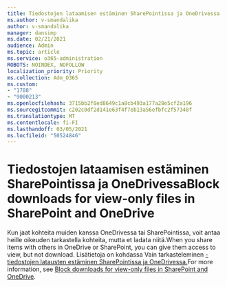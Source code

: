 ```yaml
---
title: Tiedostojen lataamisen estäminen SharePointissa ja OneDrivessa
ms.author: v-smandalika
author: v-smandalika
manager: dansimp
ms.date: 02/21/2021
audience: Admin
ms.topic: article
ms.service: o365-administration
ROBOTS: NOINDEX, NOFOLLOW
localization_priority: Priority
ms.collection: Adm_O365
ms.custom:
- "1788"
- "9000213"
ms.openlocfilehash: 3715bb2f8ed8649c1a8cb493a177a28e5cf2a196
ms.sourcegitcommit: c202c0df2d141e63f4f7eb13a56efbfc2f57348f
ms.translationtype: MT
ms.contentlocale: fi-FI
ms.lasthandoff: 03/05/2021
ms.locfileid: "50524846"
---
```

# <a name="block-downloads-for-view-only-files-in-sharepoint-and-onedrive"></a><span data-ttu-id="0fe98-102">Tiedostojen lataamisen estäminen SharePointissa ja OneDrivessa</span><span class="sxs-lookup"><span data-stu-id="0fe98-102">Block downloads for view-only files in SharePoint and OneDrive</span></span>

<span data-ttu-id="0fe98-103">Kun jaat kohteita muiden kanssa OneDrivessa tai SharePointissa, voit antaa heille oikeuden tarkastella kohteita, mutta et ladata niitä.</span><span class="sxs-lookup"><span data-stu-id="0fe98-103">When you share items with others in OneDrive or SharePoint, you can give them access to view, but not download.</span></span> <span data-ttu-id="0fe98-104">Lisätietoja on kohdassa Vain tarkasteleminen [-tiedostojen latausten estäminen SharePointissa ja OneDrivessa.](https://support.microsoft.com/office/block-downloads-for-view-only-files-in-sharepoint-and-onedrive-6051184b-62ac-4149-b874-13dcd40ef91e)</span><span class="sxs-lookup"><span data-stu-id="0fe98-104">For more information, see [Block downloads for view-only files in SharePoint and OneDrive](https://support.microsoft.com/office/block-downloads-for-view-only-files-in-sharepoint-and-onedrive-6051184b-62ac-4149-b874-13dcd40ef91e).</span></span>
